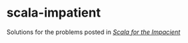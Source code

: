 # scala-impatient
Solutions for the problems posted in [_Scala for the Impacient_](http://horstmann.com/scala/)
